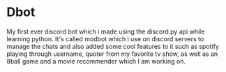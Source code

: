 # Dbot
My first ever discord bot which i made using the discord.py api while learning python. It's called modbot which i use on discord servers to manage the chats and also 
added some cool features to it such as spotify playing through username, quoter from my favorite tv show, as well as an 8ball game and a movie recommender which I am working on.
